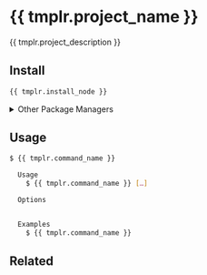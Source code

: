 # {{ tmplr.project_name }}

{{ tmplr.project_description }}

## Install

```sh
{{ tmplr.install_node }}
```

<details>
<summary>Other Package Managers</summary>

```sh
{{ tmplr.install_yarn }}
```
</details>

## Usage

```sh
$ {{ tmplr.command_name }}

  Usage
    $ {{ tmplr.command_name }} […]

  Options


  Examples
    $ {{ tmplr.command_name }}
```

## Related

